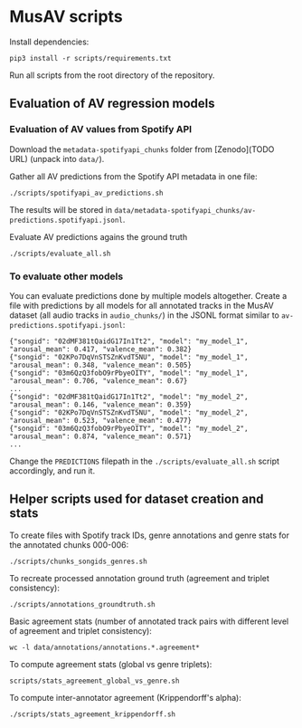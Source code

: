 # MusAV scripts

Install dependencies:
```
pip3 install -r scripts/requirements.txt
```

Run all scripts from the root directory of the repository.


## Evaluation of AV regression models

### Evaluation of AV values from Spotify API

Download the `metadata-spotifyapi_chunks` folder from [Zenodo](TODO URL) (unpack into `data/`).

Gather all AV predictions from the Spotify API metadata in one file:
```
./scripts/spotifyapi_av_predictions.sh
```
The results will be stored in `data/metadata-spotifyapi_chunks/av-predictions.spotifyapi.jsonl`.

Evaluate AV predictions agains the ground truth
```
./scripts/evaluate_all.sh
```

### To evaluate other models

You can evaluate predictions done by multiple models altogether. Create a file with predictions by all models for all annotated tracks in the MusAV dataset (all audio tracks in `audio_chunks/`) in the JSONL format similar to `av-predictions.spotifyapi.jsonl`:
```
{"songid": "02dMF381tQaidG17In1Tt2", "model": "my_model_1", "arousal_mean": 0.417, "valence_mean": 0.382}
{"songid": "02KPo7DqVnSTSZnKvdT5NU", "model": "my_model_1", "arousal_mean": 0.348, "valence_mean": 0.505}
{"songid": "03m6QzQ3fobO9rPbyeOITY", "model": "my_model_1", "arousal_mean": 0.706, "valence_mean": 0.67}
...
{"songid": "02dMF381tQaidG17In1Tt2", "model": "my_model_2", "arousal_mean": 0.146, "valence_mean": 0.359}
{"songid": "02KPo7DqVnSTSZnKvdT5NU", "model": "my_model_2", "arousal_mean": 0.523, "valence_mean": 0.477}
{"songid": "03m6QzQ3fobO9rPbyeOITY", "model": "my_model_2", "arousal_mean": 0.874, "valence_mean": 0.571}
...
```

Change the `PREDICTIONS` filepath in the `./scripts/evaluate_all.sh` script accordingly, and run it.


## Helper scripts used for dataset creation and stats

To create files with Spotify track IDs, genre annotations and genre stats for the annotated chunks 000-006:
```
./scripts/chunks_songids_genres.sh
```

To recreate processed annotation ground truth (agreement and triplet consistency):
```
./scripts/annotations_groundtruth.sh
```

Basic agreement stats (number of annotated track pairs with different level of agreement and triplet consistency):
```
wc -l data/annotations/annotations.*.agreement*
```

To compute agreement stats (global vs genre triplets):
```
scripts/stats_agreement_global_vs_genre.sh
```

To compute inter-annotator agreement (Krippendorff's alpha):
```
./scripts/stats_agreement_krippendorff.sh
```
